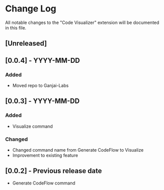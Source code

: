 # Change Log

All notable changes to the "Code Visualizer" extension will be documented in this file.

## [Unreleased]

## [0.0.4] - YYYY-MM-DD
### Added
- Moved repo to Ganjai-Labs

## [0.0.3] - YYYY-MM-DD
### Added
- Visualize command

### Changed
- Changed command name from Generate CodeFlow to Visualize
- Improvement to existing feature





## [0.0.2] - Previous release date
- Generate CodeFlow command

